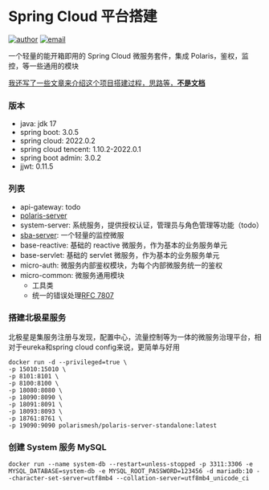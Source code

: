 
# Spring Cloud 平台搭建

[![author](https://img.shields.io/badge/author-mrtt-blue.svg)](https://jiangtj.gitlab.io/me)
[![email](https://img.shields.io/badge/email-jiang.taojie@foxmail.com-blue.svg)](mailto:jiang.taojie@foxmail.com)

一个轻量的能开箱即用的 Spring Cloud 微服务套件，集成 Polaris，鉴权，监控，等一些通用的模块

[我还写了一些文章来介绍这个项目搭建过程，思路等，**不是文档**](https://jiangtj.com/tags/Spring-Cloud-%E5%B9%B3%E5%8F%B0%E6%90%AD%E5%BB%BA/)

### 版本
- java: jdk 17
- spring boot: 3.0.5
- spring cloud: 2022.0.2
- spring cloud tencent: 1.10.2-2022.0.1
- spring boot admin: 3.0.2
- jjwt: 0.11.5

### 列表
- api-gateway: todo
- [polaris-server](https://polarismesh.cn/)
- system-server: 系统服务，提供授权认证，管理员与角色管理等功能（todo）
- [sba-server](https://github.com/codecentric/spring-boot-admin): 一个轻量的监控微服
- base-reactive: 基础的 reactive 微服务，作为基本的业务服务单元
- base-servlet: 基础的 servlet 微服务，作为基本的业务服务单元
- micro-auth: 微服务内部鉴权模块，为每个内部微服务统一的鉴权
- micro-common: 微服务通用模块
  - 工具类
  - 统一的错误处理[RFC 7807](https://www.rfc-editor.org/rfc/rfc7807.html)

### 搭建北极星服务

北极星是集服务注册与发现，配置中心，流量控制等为一体的微服务治理平台，相对于eureka和spring cloud config来说，更简单与好用

```shell
docker run -d --privileged=true \
-p 15010:15010 \
-p 8101:8101 \
-p 8100:8100 \
-p 18080:8080 \
-p 18090:8090 \
-p 18091:8091 \
-p 18093:8093 \
-p 18761:8761 \
-p 19090:9090 polarismesh/polaris-server-standalone:latest
```

### 创建 System 服务 MySQL

```shell
docker run --name system-db --restart=unless-stopped -p 3311:3306 -e MYSQL_DATABASE=system-db -e MYSQL_ROOT_PASSWORD=123456 -d mariadb:10 --character-set-server=utf8mb4 --collation-server=utf8mb4_unicode_ci
```
